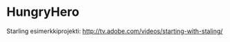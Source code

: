 HungryHero
==========

Starling esimerkkiprojekti: http://tv.adobe.com/videos/starting-with-staling/
